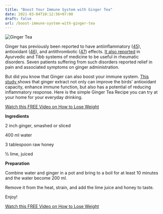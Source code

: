```yaml
---
title: "Boost Your Immune System with Ginger Tea"
date: 2021-03-04T10:12:56+07:00
draft: false
url: /boost-immune-system-with-ginger-tea
---
```


<img src="/img/ginger-tea.webp" alt="Ginger Tea" />
<p>Ginger has previously been reported to have antiinflammatory (<a target="_blank" href="https://insight.jci.org/articles/view/138385#B45">45</a>), 
antioxidant (<a target="_blank" href="https://insight.jci.org/articles/view/138385#B46">46</a>), and antithrombotic (<a target="_blank" href="https://insight.jci.org/articles/view/138385#B47">47</a>) effects. 
<a target="_blank" href="https://pubmed.ncbi.nlm.nih.gov/2501634/">It also reported</a> in Ayurvedic and Tibb systems of medicine to be useful in rheumatic 
disorders. Seven patients suffering from such disorders reported relief in pain and associated symptoms on ginger administration.</p>
<p>But did you know that Ginger can also boost your immune system. <a target="_blank" href="https://pubmed.ncbi.nlm.nih.gov/31890918/">This study </a>shows that ginger extract not only can improve the birds' 
antioxidant capacity, enhance immune function, but also has a potential of reducing inflammatory response. Here is the simple Ginger Tea Recipe
you can try at your home for your everyday drinking.</p>
<div class="card">
	<div class="card-body">
		<p class="text-center"><a class="btn btn-success " href="http://araneta7.1keto.hop.clickbank.net/?pid=sku3">Watch this FREE Video on How to Lose Weight</a></p>
	</div>	
</div>	
<p><strong>Ingredients</strong></p>
<p>2 inch ginger, smashed or sliced</p>
<p>400 ml water</p>
<p>3 tablespoon raw honey</p>
<p>½ lime, juiced</p>

<p><strong>Preparation</strong></p>
<p>Combine water and ginger in a pot  and bring to a boil for at least 10 minutes and the water become 200 ml.</p>
<p>Remove it from the heat, strain, and add the lime juice and honey to taste.</p>
<p>Enjoy!</p>

<div class="card">
	<div class="card-body">
		<p class="text-center"><a class="btn btn-success " href="http://araneta7.1keto.hop.clickbank.net/?pid=sku3">Watch this FREE Video on How to Lose Weight</a></p>
	</div>	
</div>	
